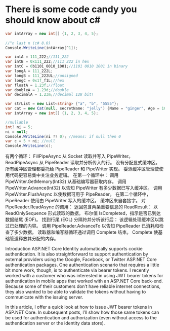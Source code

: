# There is some code candy you should know about c#

```c#
var intArray = new int[] {1, 2, 3, 4, 5};
            
//^n last n (c# 8.0)
Console.WriteLine(intArray[^1]);
```

```c#
var intA = 111_222;//111_222
var intB = 0x111_222;//111 222 in hex
var intC = 0b1101_0010_1001;//1101 0010 1001 in binary
var longA = 111_222L;
var longB = 111_222UL;//unsigned
var longC = 0x1f_f1L;//hex
var floatA = 1.23f;//float
var doubleA = 1.23d;//double
var decimalA = 1.23m;//decimal 128 bit!
```

```c#
var strList = new List<string> {"a", "b", "5555"};
var cat = new Cat(null, secretName: "jelly") {Name = "ginger", Age = 10};
var intArray = new int[] {1, 2, 3, 4, 5};
```

```c#
//nullable
int? ni = 5;
ni = null;
Console.WriteLine(ni ?? 0); //means: if null then 0 
var c = 5 + ni; //null
Console.WriteLine(c);
```

有两个循环：
FillPipeAsync 从 Socket 读取并写入 PipeWriter。
ReadPipeAsync 从 PipeReader 读取并分析传入的行。
没有分配显式缓冲区。 所有缓冲区管理都委托给 PipeReader 和 PipeWriter 实现。 委派缓冲区管理使使用代码更容易集中关注业务逻辑。
在第一个循环中：
调用 PipeWriter.GetMemory(Int32) 从基础编写器获取内存。
调用 PipeWriter.Advance(Int32) 以告知 PipeWriter 有多少数据已写入缓冲区。
调用 PipeWriter.FlushAsync 以使数据可用于 PipeReader。
在第二个循环中，PipeReader 使用由 PipeWriter 写入的缓冲区。 缓冲区来自套接字。 对 PipeReader.ReadAsync 的调用：
返回包含两条重要信息的 ReadResult：
以 ReadOnlySequence<byte> 形式读取的数据。
布尔值 IsCompleted，指示是否已到达数据结尾 (EOF)。
找到行尾 (EOL) 分隔符并分析该行后：
该逻辑处理缓冲区以跳过已处理的内容。
调用 PipeReader.AdvanceTo 以告知 PipeReader 已消耗和检查了多少数据。
读取器和编写器循环通过调用 Complete 结束。 Complete 使基础管道释放其分配的内存。



Introduction
ASP.NET Core Identity automatically supports cookie authentication. It is also straightforward to support authentication by external providers using the Google, Facebook, or Twitter ASP.NET Core authentication packages. One authentication scenario that requires a little bit more work, though, is to authenticate via bearer tokens. I recently worked with a customer who was interested in using JWT bearer tokens for authentication in mobile apps that worked with an ASP.NET Core back-end. Because some of their customers don’t have reliable internet connections, they also wanted to be able to validate the tokens without having to communicate with the issuing server.

In this article, I offer a quick look at how to issue JWT bearer tokens in ASP.NET Core. In subsequent posts, I’ll show how those same tokens can be used for authentication and authorization (even without access to the authentication server or the identity data store).